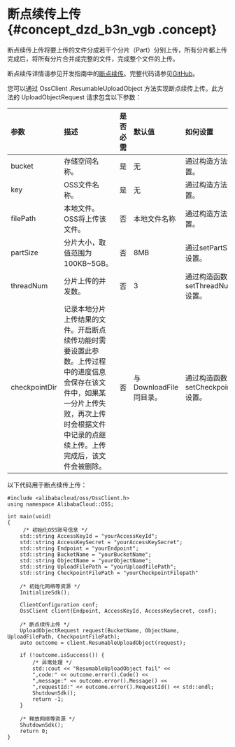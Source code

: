 # 断点续传上传 {#concept_dzd_b3n_vgb .concept}

断点续传上传将要上传的文件分成若干个分片（Part）分别上传，所有分片都上传完成后，将所有分片合并成完整的文件，完成整个文件的上传。

断点续传详情请参见开发指南中的[断点续传](../../../../../cn.zh-CN/开发指南/上传文件（Object）/分片上传和断点续传.md#)。完整代码请参见[GitHub](https://github.com/aliyun/aliyun-oss-cpp-sdk/blob/f7ef0efa45e17da815020a18919551973cc98089/sample/src/object/ObjectSample.cc#L318)。

您可以通过 OssClient .ResumableUploadObject 方法实现断点续传上传。此方法的 UploadObjectRequest 请求包含以下参数：

|参数|描述|是否必需|默认值|如何设置|
|:-|:-|:---|:--|:---|
|bucket|存储空间名称。|是|无|通过构造方法设置。|
|key|OSS文件名称。|是|无|通过构造方法设置。|
|filePath|本地文件。OSS将上传该文件。|否|本地文件名称|通过构造方法设置。|
|partSize|分片大小，取值范围为100KB~5GB。|否|8MB|通过setPartSize设置。|
|threadNum|分片上传的并发数。|否|3|通过构造函数或者 setThreadNum 设置。|
|checkpointDir|记录本地分片上传结果的文件。开启断点续传功能时需要设置此参数。上传过程中的进度信息会保存在该文件中，如果某一分片上传失败，再次上传时会根据文件中记录的点继续上传。上传完成后，该文件会被删除。|否|与DownloadFile同目录。|通过构造函数或者 setCheckpointDir 设置。|

以下代码用于断点续传上传：

```
#include <alibabacloud/oss/OssClient.h>
using namespace AlibabaCloud::OSS;

int main(void)
{
     /* 初始化OSS账号信息 */
    std::string AccessKeyId = "yourAccessKeyId";
    std::string AccessKeySecret = "yourAccessKeySecret";
    std::string Endpoint = "yourEndpoint";
    std::string BucketName = "yourBucketName";
    std::string ObjectName = "yourObjectName";
    std::string UploadFilePath = "yourUploadfilePath";
    std::string CheckpointFilePath = "yourCheckpointFilepath"
 
    /* 初始化网络等资源 */
    InitializeSdk();

    ClientConfiguration conf;
    OssClient client(Endpoint, AccessKeyId, AccessKeySecret, conf);
 
    /* 断点续传上传 */
    UploadObjectRequest request(BucketName, ObjectName, UploadFilePath, CheckpointFilePath);
    auto outcome = client.ResumableUploadObject(request);
  
    if (!outcome.isSuccess()) {
        /* 异常处理 */
        std::cout << "ResumableUploadObject fail" <<
        ",code:" << outcome.error().Code() <<
        ",message:" << outcome.error().Message() <<
        ",requestId:" << outcome.error().RequestId() << std::endl;
        ShutdownSdk();
        return -1;
    }

    /* 释放网络等资源 */
    ShutdownSdk();
    return 0;
}
```

